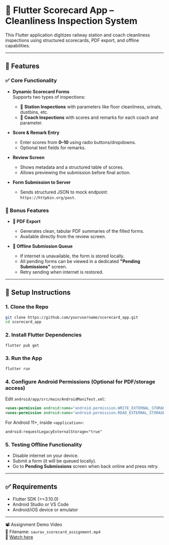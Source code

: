 # 🚆 Flutter Scorecard App – Cleanliness Inspection System

This Flutter application digitizes railway station and coach cleanliness inspections using structured scorecards, PDF export, and offline capabilities.

---

## 📱 Features

### ✅ Core Functionality
- **Dynamic Scorecard Forms**  
  Supports two types of inspections:
  - 🏢 **Station Inspections** with parameters like floor cleanliness, urinals, dustbins, etc.
  - 🚆 **Coach Inspections** with scores and remarks for each coach and parameter.

- **Score & Remark Entry**  
  - Enter scores from **0–10** using radio buttons/dropdowns.  
  - Optional text fields for remarks.

- **Review Screen**  
  - Shows metadata and a structured table of scores.  
  - Allows previewing the submission before final action.

- **Form Submission to Server**  
  - Sends structured JSON to mock endpoint:  
    `https://httpbin.org/post`.

### 📂 Bonus Features
- **📄 PDF Export**  
  - Generates clean, tabular PDF summaries of the filled forms.  
  - Available directly from the review screen.

- **📶 Offline Submission Queue**  
  - If internet is unavailable, the form is stored locally.  
  - All pending forms can be viewed in a dedicated **"Pending Submissions"** screen.  
  - Retry sending when internet is restored.

---

## 🚀 Setup Instructions

### 1. Clone the Repo
```bash
git clone https://github.com/yourusername/scorecard_app.git
cd scorecard_app
```

### 2. Install Flutter Dependencies
```bash
flutter pub get
```

### 3. Run the App
```bash
flutter run
```

### 4. Configure Android Permissions (Optional for PDF/storage access)
Edit `android/app/src/main/AndroidManifest.xml`:
```xml
<uses-permission android:name="android.permission.WRITE_EXTERNAL_STORAGE"/>
<uses-permission android:name="android.permission.READ_EXTERNAL_STORAGE"/>
```
For Android 11+, inside `<application>`:
```xml
android:requestLegacyExternalStorage="true"
```

### 5. Testing Offline Functionality
- Disable internet on your device.
- Submit a form (it will be queued locally).
- Go to **Pending Submissions** screen when back online and press retry.

---

## ✅ Requirements
- Flutter SDK (>=3.10.0)
- Android Studio or VS Code
- Android/iOS device or emulator

---

📽️ Assignment Demo Video  
🎥 Filename: `saurav_scorecard_assignment.mp4`  
🔗 [Watch here](https://drive.google.com/file/d/1uxFfuzERS6sV_Uzy_6f-O3LFZ4kdmjSh/view?usp=drive_link)
